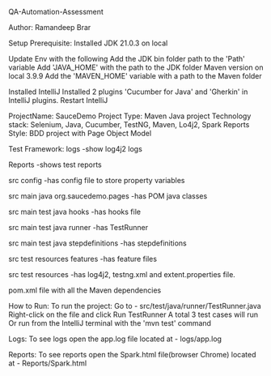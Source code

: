 QA-Automation-Assessment

Author: Ramandeep Brar

Setup Prerequisite:
Installed JDK 21.0.3 on local

Update Env with the following
Add the JDK bin folder path to the 'Path' variable
Add 'JAVA_HOME' with the path to the JDK folder
Maven version on local 3.9.9
Add the 'MAVEN_HOME' variable with a path to the Maven folder

Installed IntelliJ
Installed 2 plugins 'Cucumber for Java' and 'Gherkin' in IntelliJ plugins.
Restart IntelliJ


ProjectName: SauceDemo
Project Type: Maven Java project
Technology stack: Selenium, Java, Cucumber, TestNG, Maven, Lo4j2, Spark Reports
Style: BDD project with Page Object Model

Test Framework:
logs
  -show log4j2 logs
 
Reports
  -shows test reports
 
src
  config
   -has config file to store property variables
 
src
  main
    java
      org.saucedemo.pages
        -has POM java classes
 
 
src
  main
    test
      java
        hooks
          -has hooks file
  
src
  main
    test
      java
        runner
          -has TestRunner
 
src
  main
    test
      java
        stepdefinitions
          -has stepdefinitions
 
src
  test
    resources
      features
        -has feature files

 src
   test
     resources
       -has log4j2, testng.xml and extent.properties file.

pom.xml file with all the Maven dependencies
 
 

How to Run:
To run the project: Go to - src/test/java/runner/TestRunner.java
Right-click on the file and click Run TestRunner
A total 3 test cases will run
Or run from the IntelliJ terminal with the 'mvn test' command

Logs:
To see logs open the app.log file located at - logs/app.log

Reports:
To see reports open the Spark.html file(browser Chrome) located at - Reports/Spark.html
